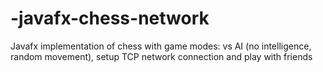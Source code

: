 # -javafx-chess-network
Javafx implementation of chess with game modes: vs AI (no intelligence, random movement), setup TCP network connection and play with friends
